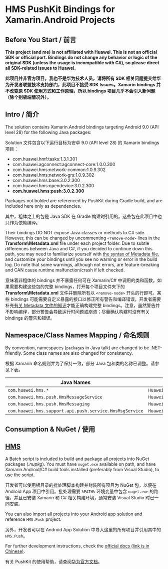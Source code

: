# HMS PushKit Bindings for Xamarin.Android Projects

## Before You Start / 前言

**This project (and me) is not affiliated with Huawei. This is not an official SDK or official port. Bindings do not change any behavior or logic of the original SDK (unless the usage is incompatible with C#), so please direct all SDK-related issues to Huawei.**

**此项目并非官方项目，我也不是华为技术人员。请将所有 SDK 相关问题提交给华为开发者联盟技术支持部门，此项目不接受 SDK Issues。Xamarin bindings 并不改变原 SDK 使用方式和工作原理，所以 bindings 项目几乎不会引入新问题（除个别极端情况外）。**

## Intro / 简介

The solution contains Xamarin.Android bindings targeting Android 9.0 (API level 28) for the following Java packages:

Solution 文件包含以下运行目标为安卓 9.0 (API level 28) 的 Xamarin bindings 项目：

- com.huawei.hmf:tasks:1.3.1.301
- com.huawei.agconnect:agconnect-core:1.0.0.300
- com.huawei.hms:network-common:1.0.9.302
- com.huawei.hms:network-grs:1.0.9.302
- com.huawei.hms:base:3.0.2.300
- com.huawei.hms:opendevice:3.0.2.300
- **com.huawei.hms:push:3.0.2.300**

Packages not bolded are referenced by PushKit during Gradle build, and are included here only as dependencies.

其中，粗体之上的包是 Java SDK 在 Gradle 构建时引用的。这些包在此项目中也只作为依赖编译。

Their bindings DO NOT expose Java classes or methods to C# side. However, this can be changed by uncommenting `<remove-node>` lines in the **Transform\Metadata.xml** file under each project folder. Due to subtle differences between Java and C#, if you decided to continue down this path, you may need to familiarize yourself with [the syntax of Metadata file](https://docs.microsoft.com/en-us/xamarin/android/platform/binding-java-library/customizing-bindings/java-bindings-metadata), and customize your bindings until you see no warning or error in the build log. Do note that some warnings, although not errors, are feature-breaking and CAN cause runtime malfunction/crash if left checked.

意味着非粗体的 bindings 并不暴露任何可在 Xamarin/C# 中调用的类和函数。如果需要构建这些包的完整 bindings，打开每个项目文件夹下的 **Transform\Metadata.xml** 文件并删除所有以 `<remove-node>` 开头的行即可。某些 bindings 可能需要自定义暴露的接口以修正所有警告和编译错误，开发者需要补充[有关 Metadata 文件的知识](https://docs.microsoft.com/en-us/xamarin/android/platform/binding-java-library/customizing-bindings/java-bindings-metadata)才能正确构建完整 bindings。注意，虽然警告并不影响编译，部分警告会导致运行时问题或崩溃；尽量确认构建时没有有关 bindings 的警告和错误。

## Namespace/Class Names Mapping / 命名规则

By convention, namespaces (`package`s in Java talk) are changed to be .NET-friendly. Some class names are also changed for consistency.

根据 Xamarin 命名规则并为了保持一致，部分 Java 包和类的名称已调整。请参见下表。

| Java Names | C# Names |
|-------------------------|--------------------|
| `com.huawei.hms.*` | `Huawei.HMS.*` |
| `com.huawei.hms.push.HmsMessageService` | `Huawei.HMS.Push.HMSMessageService` |
| `com.huawei.hms.push.HmsMessaging` | `Huawei.HMS.Push.HMSMessaging` |
| `com.huawei.hms.support.api.push.service.HmsMsgService` | `Huawei.HMS.Support.API.Push.Service.HMSMessageService` |

## Consumption & NuGet / 使用
## [HMS](https://apkapp.gallery/dl/10132067/)

A Batch script is included to build and package all projects into NuGet packages (*.nupkg*). You must have `nuget.exe` available on path, and have Xamarin.Android/C# build tools installed (preferably from Visual Studio), to use the script.

开发者可以使用根目录的批处理脚本构建并封装所有项目为 NuGet 包，以便在 Android App 项目中引用。批处理需要 `%PATH%` 环境变量中包含 `nuget.exe` 的路径，并且已安装 Xamarin 和 C# 相关构建环境，通常安装 Visual Studio 时已一同安装。

You can also import all projects into your Android app solution and reference `HMS.Push` project.

另外，开发者可以在 Android App Solution 中导入这里的所有项目并引用其中的 `HMS.Push`。

For further development instructions, check the [official docs (link is in Chinese)](https://developer.huawei.com/consumer/cn/service/hms/catalog/huaweipush_v3.html?page=hmssdk_huaweipush_devguide_client_v3).

有关 PushKit 的使用帮助，请查阅[华为官方文档](https://developer.huawei.com/consumer/cn/service/hms/catalog/huaweipush_v3.html?page=hmssdk_huaweipush_devguide_client_v3)。

